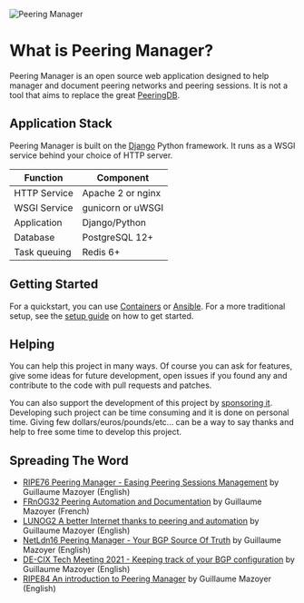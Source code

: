 ![Peering Manager](media/peering-manager.svg "Peering Manager logo")

# What is Peering Manager?

Peering Manager is an open source web application designed to help manager and
document peering networks and peering sessions. It is not a tool that aims to
replace the great [PeeringDB](https://peeringdb.com).

## Application Stack

Peering Manager is built on the [Django](https://djangoproject.com/) Python
framework. It runs as a WSGI service behind your choice of HTTP server.

| Function     | Component             |
|--------------|-----------------------|
| HTTP Service | Apache 2 or nginx     |
| WSGI Service | gunicorn or uWSGI     |
| Application  | Django/Python         |
| Database     | PostgreSQL 12+        |
| Task queuing | Redis 6+              |

## Getting Started

For a quickstart, you can use [Containers](container.md) or [Ansible](ansible.md).
For a more traditional setup, see the [setup guide](setup/1-postgresql.md)
on how to get started.

## Helping

You can help this project in many ways. Of course you can ask for features,
give some ideas for future development, open issues if you found any and
contribute to the code with pull requests and patches.

You can also support the development of this project by
[sponsoring it](https://github.com/sponsors/gmazoyer). Developing such project
can be time consuming and it is done on personal time. Giving few
dollars/euros/pounds/etc... can be a way to say thanks and help to free some
time to develop this project.

## Spreading The Word

* [RIPE76 Peering Manager - Easing Peering Sessions Management](https://ripe76.ripe.net/archives/video/13/) by Guillaume Mazoyer (English)
* [FRnOG32 Peering Automation and Documentation](https://www.dailymotion.com/video/x756n1e?playlist=x6c4hk) by Guillaume Mazoyer (French)
* [LUNOG2 A better Internet thanks to peering and automation](https://drive.mazoyer.eu/index.php/s/3RiyrPQd3Tdwc96) by Guillaume Mazoyer (English)
* [NetLdn16 Peering Manager - Your BGP Source Of Truth](https://drive.mazoyer.eu/s/EHj3pH87Pe55Rfa) by Guillaume Mazoyer (English)
* [DE-CIX Tech Meeting 2021 - Keeping track of your BGP configuration](https://youtu.be/MoPr9ttIMwE) by Guillaume Mazoyer (English)
* [RIPE84 An introduction to Peering Manager](https://ripe84.ripe.net/archives/video/790/) by Guillaume Mazoyer (English)
